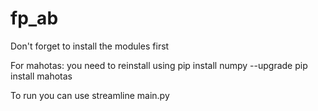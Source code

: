 # fp_ab

Don't forget to install the modules first

For mahotas: you need to reinstall using
pip install numpy --upgrade
pip install mahotas

To run you can use streamline main.py
